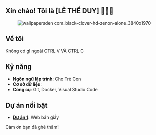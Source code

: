 ## Xin chào! Tôi là **[LÊ THẾ DUY]** 💪🤝🙌

<p align="center">
  <img src="https://github.com/user-attachments/assets/0031371d-d963-4eba-ad2c-d93578ed52f1" alt="wallpapersden com_black-clover-hd-zenon-alone_3840x1970"/>
</p>

## Về tôi

Không có gì ngoài CTRL V VÀ CTRL C 

## Kỹ năng
- **Ngôn ngữ lập trình**: Cho Trẻ Con 
- **Cơ sở dữ liệu**: 
- **Công cụ**: Git, Docker, Visual Studio Code

## Dự án nổi bật
- [**Dự án 1**](https://github.com/Duydzsiuecap/Adidas1): Web bán giầy

Cảm ơn bạn đã ghé thăm!
